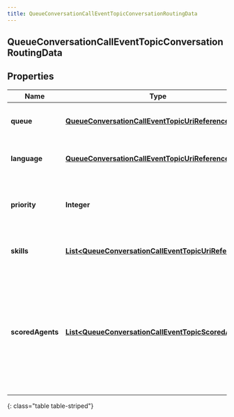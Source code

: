 ```yaml
---
title: QueueConversationCallEventTopicConversationRoutingData
---
```


## QueueConversationCallEventTopicConversationRoutingData

## Properties

| Name             | Type                                                                                                                               | Description                                                                                                                                   | Notes      |
| ---------------- | ---------------------------------------------------------------------------------------------------------------------------------- | --------------------------------------------------------------------------------------------------------------------------------------------- | ---------- |
| **queue**        | <!----><!---->[**QueueConversationCallEventTopicUriReference**](QueueConversationCallEventTopicUriReference.md)<!---->             | A UriReference for a resource                                                                                                                 | [optional] |
| **language**     | <!----><!---->[**QueueConversationCallEventTopicUriReference**](QueueConversationCallEventTopicUriReference.md)<!---->             | A UriReference for a resource                                                                                                                 | [optional] |
| **priority**     | <!----><!---->**Integer**<!---->                                                                                                   | The priority of the conversation to use for routing decisions                                                                                 | [optional] |
| **skills**       | <!----><!---->[**List&lt;QueueConversationCallEventTopicUriReference&gt;**](QueueConversationCallEventTopicUriReference.md)<!----> | The skills to use for routing decisions                                                                                                       | [optional] |
| **scoredAgents** | <!----><!---->[**List&lt;QueueConversationCallEventTopicScoredAgent&gt;**](QueueConversationCallEventTopicScoredAgent.md)<!---->   | A collection of agents and their assigned scores for this conversation (0 - 100, higher being better), for use in routing to preferred agents | [optional] |

{: class="table table-striped"}
